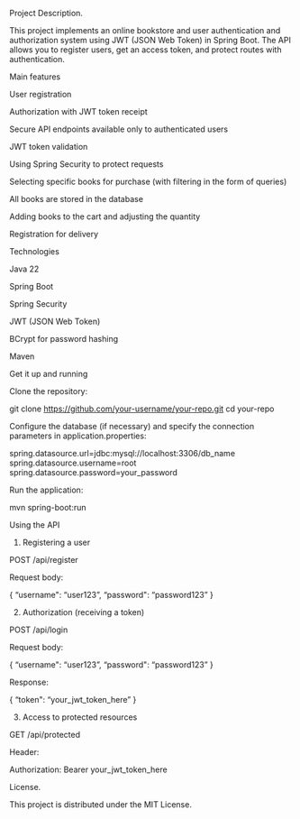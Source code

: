 Project Description.

This project implements an online bookstore and user authentication and authorization system using JWT (JSON Web Token) in Spring Boot. The API allows you to register users, get an access token, and protect routes with authentication.

Main features

User registration

Authorization with JWT token receipt

Secure API endpoints available only to authenticated users

JWT token validation

Using Spring Security to protect requests

Selecting specific books for purchase (with filtering in the form of queries)

All books are stored in the database

Adding books to the cart and adjusting the quantity

Registration for delivery 

Technologies

Java 22

Spring Boot

Spring Security

JWT (JSON Web Token)

BCrypt for password hashing

Maven

Get it up and running

Clone the repository:

git clone https://github.com/your-username/your-repo.git
cd your-repo

Configure the database (if necessary) and specify the connection parameters in application.properties:

spring.datasource.url=jdbc:mysql://localhost:3306/db_name
spring.datasource.username=root
spring.datasource.password=your_password

Run the application:

mvn spring-boot:run

Using the API

1. Registering a user

POST /api/register

Request body:

{
  “username": “user123”,
  “password": “password123”
}

2. Authorization (receiving a token)

POST /api/login

Request body:

{
  “username": “user123”,
  “password": “password123”
}

Response:

{
  “token": “your_jwt_token_here”
}

3. Access to protected resources

GET /api/protected

Header:

Authorization: Bearer your_jwt_token_here

License.

This project is distributed under the MIT License.
